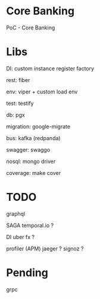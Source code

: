 # Core Banking

PoC - Core Banking


# Libs

DI: custom instance register factory

rest: fiber

env: viper + custom load env

test: testify

db: pgx

migration: google-migrate

bus: kafka (redpanda)

swagger: swaggo

nosql: mongo driver

coverage: make cover


# TODO

graphql

SAGA
    temporal.io ?

DI
    uber fx ?

profiler (APM)
    jaeger ?
    signoz ?


# Pending

grpc

